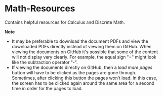 # Math-Resources
Contains helpful resources for Calculus and Discrete Math.



**Note**
- It may be preferable to download the document PDFs and view the downloaded PDFs directly instead of viewing them on GitHub. When viewing the documents on GitHub it's possible that some of the content will not display very clearly. For example, the equal sign "=" might look like the subtraction operator "-".
- If viewing the documents directly on GitHub, then a *load more pages* button will have to be clicked as the pages are gone through. Sometimes, after clicking this button the pages won't load. In this case, the screen has to be clicked again around the same area for a second time in order for the pages to load. 
